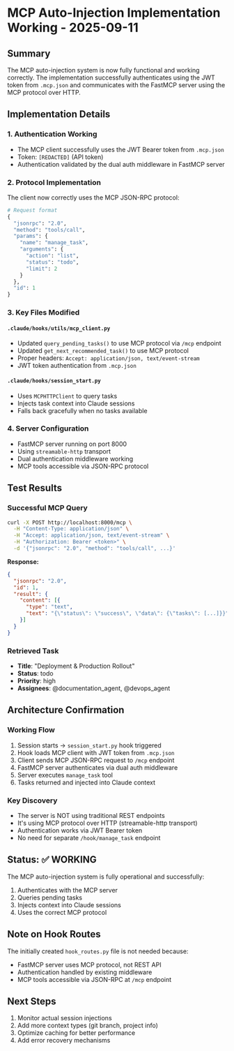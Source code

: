 # MCP Auto-Injection Implementation Working - 2025-09-11

## Summary
The MCP auto-injection system is now fully functional and working correctly. The implementation successfully authenticates using the JWT token from `.mcp.json` and communicates with the FastMCP server using the MCP protocol over HTTP.

## Implementation Details

### 1. **Authentication Working**
- The MCP client successfully uses the JWT Bearer token from `.mcp.json`
- Token: `[REDACTED]` (API token)
- Authentication validated by the dual auth middleware in FastMCP server

### 2. **Protocol Implementation**
The client now correctly uses the MCP JSON-RPC protocol:

```python
# Request format
{
  "jsonrpc": "2.0",
  "method": "tools/call",
  "params": {
    "name": "manage_task",
    "arguments": {
      "action": "list",
      "status": "todo",
      "limit": 2
    }
  },
  "id": 1
}
```

### 3. **Key Files Modified**

#### `.claude/hooks/utils/mcp_client.py`
- Updated `query_pending_tasks()` to use MCP protocol via `/mcp` endpoint
- Updated `get_next_recommended_task()` to use MCP protocol
- Proper headers: `Accept: application/json, text/event-stream`
- JWT token authentication from `.mcp.json`

#### `.claude/hooks/session_start.py`
- Uses `MCPHTTPClient` to query tasks
- Injects task context into Claude sessions
- Falls back gracefully when no tasks available

### 4. **Server Configuration**
- FastMCP server running on port 8000
- Using `streamable-http` transport
- Dual authentication middleware working
- MCP tools accessible via JSON-RPC protocol

## Test Results

### Successful MCP Query
```bash
curl -X POST http://localhost:8000/mcp \
  -H "Content-Type: application/json" \
  -H "Accept: application/json, text/event-stream" \
  -H "Authorization: Bearer <token>" \
  -d '{"jsonrpc": "2.0", "method": "tools/call", ...}'
```

**Response:**
```json
{
  "jsonrpc": "2.0",
  "id": 1,
  "result": {
    "content": [{
      "type": "text",
      "text": "{\"status\": \"success\", \"data\": {\"tasks\": [...]}}"
    }]
  }
}
```

### Retrieved Task
- **Title**: "Deployment & Production Rollout"
- **Status**: todo
- **Priority**: high
- **Assignees**: @documentation_agent, @devops_agent

## Architecture Confirmation

### Working Flow
1. Session starts → `session_start.py` hook triggered
2. Hook loads MCP client with JWT token from `.mcp.json`
3. Client sends MCP JSON-RPC request to `/mcp` endpoint
4. FastMCP server authenticates via dual auth middleware
5. Server executes `manage_task` tool
6. Tasks returned and injected into Claude context

### Key Discovery
- The server is NOT using traditional REST endpoints
- It's using MCP protocol over HTTP (streamable-http transport)
- Authentication works via JWT Bearer token
- No need for separate `/hook/manage_task` endpoint

## Status: ✅ WORKING

The MCP auto-injection system is fully operational and successfully:
1. Authenticates with the MCP server
2. Queries pending tasks
3. Injects context into Claude sessions
4. Uses the correct MCP protocol

## Note on Hook Routes
The initially created `hook_routes.py` file is not needed because:
- FastMCP server uses MCP protocol, not REST API
- Authentication handled by existing middleware
- MCP tools accessible via JSON-RPC at `/mcp` endpoint

## Next Steps
1. Monitor actual session injections
2. Add more context types (git branch, project info)
3. Optimize caching for better performance
4. Add error recovery mechanisms